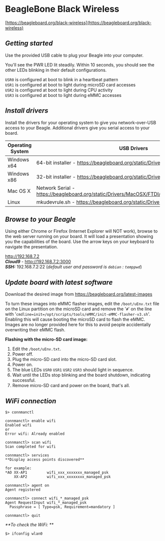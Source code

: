 # **BeagleBone Black Wireless**


[https://beagleboard.org/black-wireless](https://beagleboard.org/black-wireless)


## _Getting started_

Use the provided USB cable to plug your Beagle into your computer.

You'll see the PWR LED lit steadily. Within 10 seconds, you should see the other LEDs blinking in their default configurations.

`USR0` is configured at boot to blink in a heartbeat pattern  
`USR1` is configured at boot to light during microSD card accesses  
`USR2` is configured at boot to light during CPU activity  
`USR3` is configured at boot to light during eMMC accesses  


## _Install drivers_

Install the drivers for your operating system to give you network-over-USB access to your Beagle. Additional drivers give you serial access to your board.

| Operating System | USB Drivers |
| ---------------- | ----------- |
| Windows x64      | 64-bit installer - https://beagleboard.org/static/Drivers/Windows/BONE_D64.exe |
| Windows x86      | 32-bit installer - https://beagleboard.org/static/Drivers/Windows/BONE_DRV.exe |
| Mac OS X         | Network Serial - https://beagleboard.org/static/Drivers/MacOSX/FTDI/EnergiaFTDIDrivers2.2.18.pkg |
| Linux            | mkudevrule.sh - https://beagleboard.org/static/Drivers/Linux/FTDI/mkudevrule.sh |


## _Browse to your Beagle_

Using either Chrome or Firefox (Internet Explorer will NOT work), browse to the web server running on your board. It will load a presentation showing you the capabilities of the board. Use the arrow keys on your keyboard to navigate the presentation.

http://192.168.7.2  
_**Cloud9**_ - http://192.168.7.2:3000  
_**SSH:**_ 192.168.7.2:22  (_default user and password is `debian` : `temppwd`_)


## _Update board with latest software_

Download the desired image from https://beagleboard.org/latest-images

To turn these images into eMMC flasher images, edit the `/boot/uEnv.txt` file on the Linux partition on the microSD card and remove the '`#`' on the line with '`cmdline=init=/opt/scripts/tools/eMMC/init-eMMC-flasher-v3.sh`'. Enabling this will cause booting the microSD card to flash the eMMC. Images are no longer provided here for this to avoid people accidentally overwriting their eMMC flash.

**Flashing with the micro-SD card image:**
1. Edit the `/boot/uEnv.txt`.
2. Power off.
3. Plug the micro-SD card into the micro-SD card slot.
4. Power on.
5. The blue LEDs `USR0` `USR1` `USR2` `USR3` should light in sequence.
6. Wait until the LEDs stop blinking and the board shutdown, indicating successful.
7. Remove micro-SD card and power on the board, that's all.

## _WiFi connection_

```
$> connmanctl

connmanctl> enable wifi
Enabled wifi
or
Error wifi: Already enabled

connmanctl> scan wifi
Scan completed for wifi

connmanctl> services
**Display access points discovered**

for example:
*AO XX-AP1         wifi_xxx_xxxxxxx_managed_psk
    XX-AP2         wifi_xxx_xxxxxxxx_managed_psk

connmanctl> agent on
Agent registered

connmanctl> connect wifi_*_managed_psk
Agent RequestInput wifi_*_managed_psk
  Passphrase = [ Type=psk, Requirement=mandatory ]

connmanctl> quit
```

_**To check the WiFi: **_
```
$> ifconfig wlan0
```

